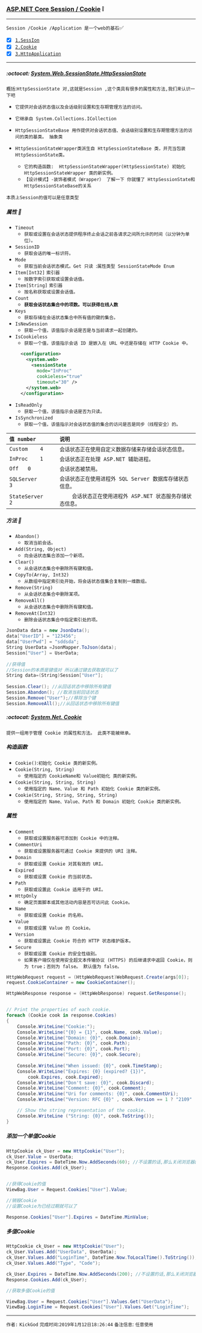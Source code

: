 ### [ASP.NET Core Session / Cookie](#top) :grey_exclamation: <b id="top"></b>
------
`Session /Cookie /Application 是一个web的基石`:white_check_mark:

- [x] [`1.SessIon`](#target1)
- [x] [`2.Cookie`](#target2)
- [x] [`3.HttpApplication`](https://docs.microsoft.com/zh-cn/dotnet/api/system.web.httpapplication?view=netframework-4.7.2)

------

#####  :octocat: [System.Web.SessionState.HttpSessionState ](#top) <b id="target1"></b> 
`概括`:`HttpSessionState 对,这就是Session ,这个类具有很多的属性和方法,我们来认识一下吧 `
* `它提供对会话状态值以及会话级别设置和生存期管理方法的访问。`
* `它继承自 System.Collections.ICollection`
* `HttpSessionStateBase 用作提供对会话状态值、会话级别设置和生存期管理方法的访问的类的基类。 抽象类`

* `HttpSessionStateWrapper类派生自 HttpSessionStateBase 类，并充当包装HttpSessionState类。`
    * `它的构造函数:  HttpSessionStateWrapper(HttpSessionState) 初始化 HttpSessionStateWrapper 类的新实例。`
    * `【设计模式】-装饰者模式（Wrapper） 了解一下 你就懂了 HttpSessionState和 HttpSessionStateBase的关系`
    
`本质上Session的值可以是任意类型`
#####  属性 :speech_balloon: 
* `Timeout`
   * `获取或设置在会话状态提供程序终止会话之前各请求之间所允许的时间（以分钟为单位）。`
* `SessionID`
   * `获取会话的唯一标识符。`
* `Mode` 	
   * `获取当前会话状态模式。Get 只读 `:`属性类型 SessionStateMode Enum  `
* `Item[Int32]` `索引器`
   * `按数字索引获取或设置会话值。`
* `Item[String]` `索引器` 	 
   * `按名称获取或设置会话值。`
* `Count` 	
   * **`获取会话状态集合中的项数。可以获得在线人数`**
* `Keys` 	
   * `获取存储在会话状态集合中所有值的键的集合。`
* `IsNewSession` 	
   * `获取一个值，该值指示会话是否是与当前请求一起创建的。`  
* `IsCookieless` 	
  * `获取一个值，该值指示会话 ID 是嵌入在 URL 中还是存储在 HTTP Cookie 中。`
  ```xml
    <configuration>  
      <system.web>  
        <sessionState   
          mode="InProc"  
          cookieless="true"  
          timeout="30" />  
      </system.web>  
    </configuration>  
  ```
* `IsReadOnly` 	
   * `获取一个值，该值指示会话是否为只读。`
* `IsSynchronized`
   * `获取一个值，该值指示对会话状态值的集合的访问是否是同步（线程安全）的。`
   
|`值 number`|`说明`|
|:-----|:----|
|`Custom 	4` | `会话状态正在使用自定义数据存储来存储会话状态信息。`|
|`InProc 	1` | `会话状态正在处理 ASP.NET 辅助进程。`|
|`Off 	0 	` |`会话状态被禁用。`|
|`SQLServer 	3`|`会话状态正在使用进程外 SQL Server 数据库存储状态信息。`|
|`StateServer 	2`|` 	会话状态正在使用进程外 ASP.NET 状态服务存储状态信息。`|

##### 方法 :speech_balloon: 
* `Abandon()`
   * `取消当前会话。`
* `Add(String, Object) 	`
   * `向会话状态集合添加一个新项。`
* `Clear()`
   * `从会话状态集合中删除所有键和值。`
* `CopyTo(Array, Int32) `
   * `从数组中指定索引处开始，将会话状态值集合复制到一维数组。`
* `Remove(String)`
   * `从会话状态集合中删除某项。`
* `RemoveAll()`
   * `从会话状态集合中删除所有键和值。`
* `RemoveAt(Int32) 	`
   * `删除会话状态集合中指定索引处的项。`

```c#
JsonData data = new JsonData();
data["UserID"] = "123456";
data["UserPwd"] = "sddsda";
String UserData =JsonMapper.ToJson(data);
Session["User"] = UserData;  
 
//获得值
//Session的本质是键值对 所以通过键去获取就可以了
String data=(String)Session["User"]; 
 
Session.Clear(); //从回话状态中移除所有键值
Session.Abandon(); //取消当前回话状态
Session.Remove("User");//移除当个键
Session.RemoveAll();//从回话状态中移除所有键值
```

#####  :octocat: [System.Net. Cookie  ](#top) <b id="target2"></b> 
`提供一组用于管理 Cookie 的属性和方法。 此类不能被继承。`

##### 构造函数
* `Cookie()`:`初始化 Cookie 类的新实例。`
* `Cookie(String, String)`
   * `使用指定的 CookieName和 Value初始化 类的新实例。`
* `Cookie(String, String, String)` 	
   * `使用指定的 Name、Value 和 Path 初始化 Cookie 类的新实例。`
* `Cookie(String, String, String, String)` 	
   * `使用指定的 Name、Value、Path 和 Domain 初始化 Cookie 类的新实例。`

##### 属性
* `Comment` 	
   * `获取或设置服务器可添加到 Cookie 中的注释。`
* `CommentUri` 	
   * `获取或设置服务器可通过 Cookie 来提供的 URI 注释。`
* `Domain` 
   * `获取或设置 Cookie 对其有效的 URI。`
* `Expired `	
   * `获取或设置 Cookie 的当前状态。`
* `Path` 	
   * `获取或设置此 Cookie 适用于的 URI。`
* `HttpOnly`	
   * `确定页面脚本或其他活动内容是否可访问此 Cookie。`
* `Name` 	
   * `获取或设置 Cookie 的名称。`
* `Value` 	
   * `获取或设置 Value 的 Cookie。`
* `Version` 	
   * `获取或设置此 Cookie 符合的 HTTP 状态维护版本。`
* `Secure`
   * `获取或设置 Cookie 的安全性级别。`
   * `如果客户端仅在使用安全超文本传输协议 (HTTPS) 的后继请求中返回 Cookie，则为 true；否则为 false。 默认值为 false。`
   
```c#
HttpWebRequest request = (HttpWebRequest)WebRequest.Create(args[0]);
request.CookieContainer = new CookieContainer();

HttpWebResponse response = (HttpWebResponse) request.GetResponse();


// Print the properties of each cookie.
foreach (Cookie cook in response.Cookies)
{
    Console.WriteLine("Cookie:");
    Console.WriteLine("{0} = {1}", cook.Name, cook.Value);
    Console.WriteLine("Domain: {0}", cook.Domain);
    Console.WriteLine("Path: {0}", cook.Path);
    Console.WriteLine("Port: {0}", cook.Port);
    Console.WriteLine("Secure: {0}", cook.Secure);
 
    Console.WriteLine("When issued: {0}", cook.TimeStamp);
    Console.WriteLine("Expires: {0} (expired? {1})", 
        cook.Expires, cook.Expired);
    Console.WriteLine("Don't save: {0}", cook.Discard);    
    Console.WriteLine("Comment: {0}", cook.Comment);
    Console.WriteLine("Uri for comments: {0}", cook.CommentUri);
    Console.WriteLine("Version: RFC {0}" , cook.Version == 1 ? "2109" : "2965");

    // Show the string representation of the cookie.
    Console.WriteLine ("String: {0}", cook.ToString());
}
```


##### 添加一个单值Cookie

```c#
HttpCookie ck_User = new HttpCookie("User");
ck_User.Value = UserData;
ck_User.Expires = DateTime.Now.AddSeconds(60); //不设置的话,那么关闭浏览器回话结束就没有了 设置有效期
Response.Cookies.Add(ck_User);


//获得Cookie的值
ViewBag.User = Request.Cookies["User"].Value;

//销毁Cookie
//设置Cookie为已经过期就可以了

Response.Cookies["User"].Expires = DateTime.MinValue;
```

##### 多值Cookie

```c#
HttpCookie ck_User = new HttpCookie("User");
ck_User.Values.Add("UserData", UserData);
ck_User.Values.Add("LoginTime", DateTime.Now.ToLocalTime().ToString());
ck_User.Values.Add("Type", "Code");

ck_User.Expires = DateTime.Now.AddSeconds(200); //不设置的话,那么关闭浏览器回话结束就没有了 设置有效期
Response.Cookies.Add(ck_User);

//获取多值Cookie的值

ViewBag.User = Request.Cookies["User"].Values.Get("UserData");
ViewBag.LoginTime = Request.Cookies["User"].Values.Get("LoginTime");
```

--------------------
`作者:` `KickGod` 
`完成时间`:`2019年1月12日18:26:44`
`备注信息`: `任意使用` 
